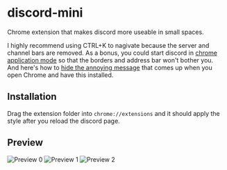 # discord-mini
Chrome extension that makes discord more useable in small spaces.

I highly recommend using CTRL+K to nagivate because the server and channel bars are removed. As a bonus, you could start discord in [chrome application mode](https://superuser.com/questions/33548/starting-google-chrome-in-application-mode) so that the borders and address bar won't bother you. </br> And here's how to [hide the annoying message](https://www.ghacks.net/2017/07/04/hide-chromes-disable-developer-mode-extensions-warning/) that comes up when you open Chrome and have this installed.

## Installation
Drag the extension folder into `chrome://extensions` and it should apply the style after you reload the discord page. 

## Preview
![Preview 0](https://i.imgur.com/3QM8aA1.png)
![Preview 1](https://i.imgur.com/af4Il8k.png)
![Preview 2](https://i.imgur.com/vtGJnwy.png)
